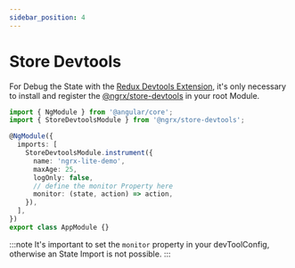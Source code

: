```yaml
---
sidebar_position: 4
---
```


# Store Devtools

For Debug the State with the [Redux Devtools Extension](https://github.com/zalmoxisus/redux-devtools-extension/), it's
only necessary to install and register the [@ngrx/store-devtools](https://ngrx.io/guide/store-devtools) in your root Module.

```ts title="app.module.ts"
import { NgModule } from '@angular/core';
import { StoreDevtoolsModule } from '@ngrx/store-devtools';

@NgModule({
  imports: [
    StoreDevtoolsModule.instrument({
      name: 'ngrx-lite-demo',
      maxAge: 25,
      logOnly: false,
      // define the monitor Property here
      monitor: (state, action) => action,
    }),
  ],
})
export class AppModule {}

```
:::note It's important to set the  `monitor` property in your devToolConfig, otherwise an State Import is not possible.
:::


